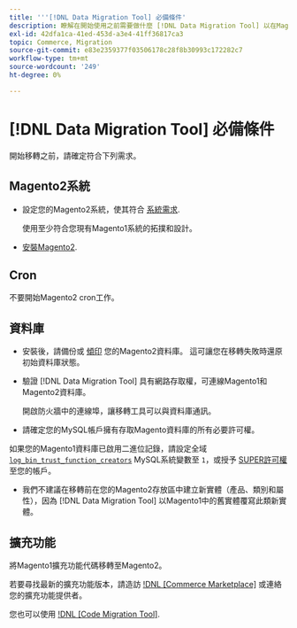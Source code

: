 ```yaml
---
title: '''[!DNL Data Migration Tool] 必備條件'
description: 瞭解在開始使用之前需要做什麼 [!DNL Data Migration Tool] 以在Magento1和Magento2之間傳輸資料。
exl-id: 42dfa1ca-41ed-453d-a3e4-41ff36817ca3
topic: Commerce, Migration
source-git-commit: e83e2359377f03506178c28f8b30993c172282c7
workflow-type: tm+mt
source-wordcount: '249'
ht-degree: 0%

---
```


# [!DNL Data Migration Tool] 必備條件

開始移轉之前，請確定符合下列需求。

## Magento2系統

* 設定您的Magento2系統，使其符合 [系統需求](../../installation/system-requirements.md).

  使用至少符合您現有Magento1系統的拓撲和設計。

* [安裝Magento2](../../installation/overview.md).

## Cron

不要開始Magento2 cron工作。

## 資料庫

* 安裝後，請備份或 [傾印](https://dev.mysql.com/doc/refman/8.0/en/mysqldump.html) 您的Magento2資料庫。 這可讓您在移轉失敗時還原初始資料庫狀態。

* 驗證 [!DNL Data Migration Tool] 具有網路存取權，可連線Magento1和Magento2資料庫。

  開啟防火牆中的連線埠，讓移轉工具可以與資料庫通訊。

* 請確定您的MySQL帳戶擁有存取Magento資料庫的所有必要許可權。

如果您的Magento1資料庫已啟用二進位記錄，請設定全域 [`log_bin_trust_function_creators`](https://dev.mysql.com/doc/refman/5.7/en/server-system-variables.html#sysvar_log_bin_trust_function_creators) MySQL系統變數至 `1`，或授予 [SUPER許可權](https://dev.mysql.com/doc/refman/5.7/en/privileges-provided.html#priv_super) 至您的帳戶。

* 我們不建議在移轉前在您的Magento2存放區中建立新實體（產品、類別和屬性），因為 [!DNL Data Migration Tool] 以Magento1中的舊實體覆寫此類新實體。

## 擴充功能

將Magento1擴充功能代碼移轉至Magento2。

若要尋找最新的擴充功能版本，請造訪 [!DNL [Commerce Marketplace]](https://marketplace.magento.com/) 或連絡您的擴充功能提供者。

您也可以使用 [!DNL [Code Migration Tool]](https://github.com/magento-commerce/code-migration/blob/develop/README.md).
